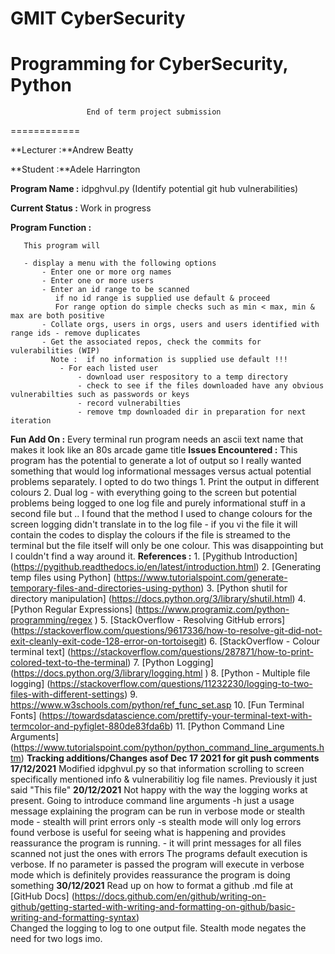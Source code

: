 GMIT CyberSecurity 
===========
Programming for CyberSecurity, Python
============
                     End of term project submission
============

**Lecturer :**Andrew Beatty

**Student  :**Adele Harrington 

**Program Name :** idpghvul.py (Identify potential git hub vulnerabilities)

**Current Status :** Work in progress 

**Program Function :** 

       This program will

       - display a menu with the following options
           - Enter one or more org names
           - Enter one or more users
           - Enter an id range to be scanned
              if no id range is supplied use default & proceed
              For range option do simple checks such as min < max, min & max are both positive 
           - Collate orgs, users in orgs, users and users identified with range ids - remove duplicates
           - Get the associated repos, check the commits for vulerabilities (WIP)
             Note :  if no information is supplied use default !!! 
               - For each listed user
                   - download user respository to a temp directory
                   - check to see if the files downloaded have any obvious vulnerabilties such as passwords or keys
                   - record vulnerabilties
                   - remove tmp downloaded dir in preparation for next iteration

**Fun Add On :**
             Every terminal run program needs an ascii text name that makes it look like an 80s arcade game title
**Issues Encountered :**
       This program has the potential to generate a lot of output so I really wanted something that would log informational messages versus actual potential problems
       separately. I opted to do two things
           1. Print the output in different colours
           2. Dual log - with everything going to the screen but potential problems being logged to one log file and purely informational stuff in a second file
           but .. I found that the method I used to change colours for the screen logging didn't translate in to the log file - if you vi the file it will contain the codes to 
           display the colours if the file is streamed to the terminal but the file itself will only be one colour. This was disappointing but I couldn't find a way around it.
**References :**
       1. [Pygithub Introduction] (https://pygithub.readthedocs.io/en/latest/introduction.html)
       2. [Generating temp files using Python] (https://www.tutorialspoint.com/generate-temporary-files-and-directories-using-python)
       3. [Python shutil for directory manipulation] (https://docs.python.org/3/library/shutil.html)
       4. [Python Regular Expressions] (https://www.programiz.com/python-programming/regex )
       5. [StackOverflow - Resolving GitHub errors] (https://stackoverflow.com/questions/9617336/how-to-resolve-git-did-not-exit-cleanly-exit-code-128-error-on-tortoisegit)
       6. [StackOverflow - Colour terminal text] (https://stackoverflow.com/questions/287871/how-to-print-colored-text-to-the-terminal)
       7. [Python Logging] (https://docs.python.org/3/library/logging.html )
       8. [Python - Multiple file logging] (https://stackoverflow.com/questions/11232230/logging-to-two-files-with-different-settings)
       9. https://www.w3schools.com/python/ref_func_set.asp
      10. [Fun Terminal Fonts] (https://towardsdatascience.com/prettify-your-terminal-text-with-termcolor-and-pyfiglet-880de83fda6b)
      11. [Python Command Line Arguments] (https://www.tutorialspoint.com/python/python_command_line_arguments.htm)
**Tracking additions/Changes asof Dec 17 2021 for git push comments**
**17/12/2021**
       Modified idpghvul.py so that information scrolling to screen specifically mentioned info & vulnerabilitiy log file names. 
       Previously it just said "This file"
**20/12/2021**
       Not happy with the way the logging works at present. 
       Going to introduce command line arguments
           -h just a usage message explaining the program can be run in verbose mode or stealth mode - stealth will print errors only
           -s stealth mode will only log errors found
            verbose is useful for seeing what is happening and provides reassurance the program is running.
           - it will print messages for all files scanned not just the ones with errors 
            The programs default execution is verbose. If no parameter is passed the program will execute in verbose mode
            which is definitely provides reassurance the program is doing something
**30/12/2021**
       Read up on how to format a github .md file at [GitHub Docs] (https://docs.github.com/en/github/writing-on-github/getting-started-with-writing-and-formatting-on-github/basic-writing-and-formatting-syntax)           
       Changed the logging to log to one output file. Stealth mode negates the need for two logs imo.
